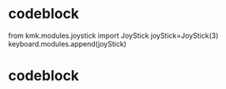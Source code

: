 # codeblock
from kmk.modules.joystick import JoyStick
joyStick=JoyStick(3)
keyboard.modules.append(joyStick)
# codeblock
